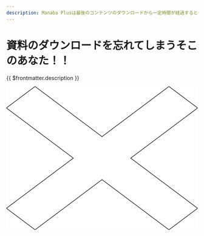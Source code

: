 ```yaml
---
description: Manaba Plusは最後のコンテンツのダウンロードから一定時間が経過すると通知を行います！！
---
```


# 資料のダウンロードを忘れてしまうそこのあなた！！

{{ $frontmatter.description }}

![](./prompt-download.gif)

